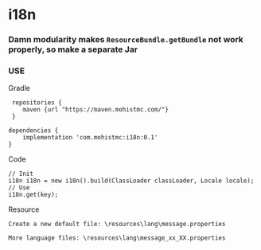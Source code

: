 # i18n

### Damn modularity makes ```ResourceBundle.getBundle``` not work properly, so make a separate Jar


### USE

Gradle
```
 repositories {
    maven {url "https://maven.mohistmc.com/"}
 }

dependencies {
    implementation 'com.mohistmc:i18n:0.1'
}
```  

Code
```
// Init
i18n i18n = new i18n().build(ClassLoader classLoader, Locale locale);
// Use
i18n.get(key);
```

Resource
```
Create a new default file: \resources\lang\message.properties

More language files: \resources\lang\message_xx_XX.properties

```